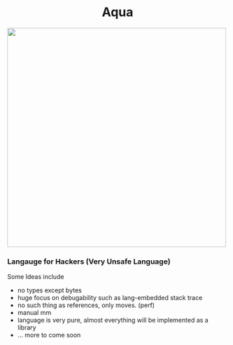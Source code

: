 
<h1 style="text-align:center"> <center> Aqua </center> </h1>

<img src="https://github.com/Aqua-Org/Aqua/assets/16020076/effb0b7a-2d32-4407-ba88-48d46dbf0be7" width="500" height="500"/>

### Langauge for Hackers (Very Unsafe Language)
Some Ideas include
- no types except bytes
- huge focus on debugability such as lang-embedded stack trace
- no such thing as references, only moves. (perf)
- manual mm
- language is very pure, almost everything will be implemented as a library
- ... more to come soon
